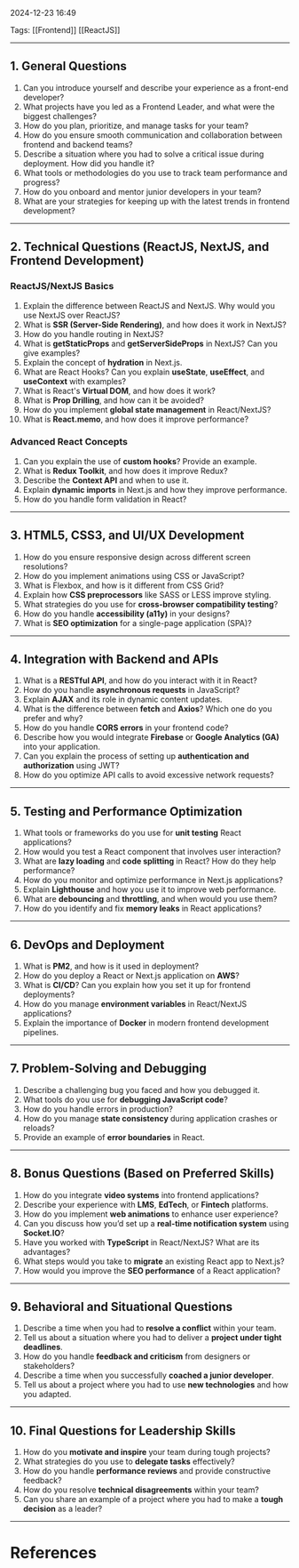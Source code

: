 2024-12-23 16:49

Tags: [[Frontend]] [[ReactJS]]

---

## **1. General Questions**

1. Can you introduce yourself and describe your experience as a front-end developer?
2. What projects have you led as a Frontend Leader, and what were the biggest challenges?
3. How do you plan, prioritize, and manage tasks for your team?
4. How do you ensure smooth communication and collaboration between frontend and backend teams?
5. Describe a situation where you had to solve a critical issue during deployment. How did you handle it?
6. What tools or methodologies do you use to track team performance and progress?
7. How do you onboard and mentor junior developers in your team?
8. What are your strategies for keeping up with the latest trends in frontend development?

---

## **2. Technical Questions (ReactJS, NextJS, and Frontend Development)**

### **ReactJS/NextJS Basics**

1. Explain the difference between ReactJS and NextJS. Why would you use NextJS over ReactJS?
2. What is **SSR (Server-Side Rendering)**, and how does it work in NextJS?
3. How do you handle routing in NextJS?
4. What is **getStaticProps** and **getServerSideProps** in NextJS? Can you give examples?
5. Explain the concept of **hydration** in Next.js.
6. What are React Hooks? Can you explain **useState**, **useEffect**, and **useContext** with examples?
7. What is React's **Virtual DOM**, and how does it work?
8. What is **Prop Drilling**, and how can it be avoided?
9. How do you implement **global state management** in React/NextJS?
10. What is **React.memo**, and how does it improve performance?

### **Advanced React Concepts**

1. Can you explain the use of **custom hooks**? Provide an example.
2. What is **Redux Toolkit**, and how does it improve Redux?
3. Describe the **Context API** and when to use it.
4. Explain **dynamic imports** in Next.js and how they improve performance.
5. How do you handle form validation in React?

---

## **3. HTML5, CSS3, and UI/UX Development**

1. How do you ensure responsive design across different screen resolutions?
2. How do you implement animations using CSS or JavaScript?
3. What is Flexbox, and how is it different from CSS Grid?
4. Explain how **CSS preprocessors** like SASS or LESS improve styling.
5. What strategies do you use for **cross-browser compatibility testing**?
6. How do you handle **accessibility (a11y)** in your designs?
7. What is **SEO optimization** for a single-page application (SPA)?

---

## **4. Integration with Backend and APIs**

1. What is a **RESTful API**, and how do you interact with it in React?
2. How do you handle **asynchronous requests** in JavaScript?
3. Explain **AJAX** and its role in dynamic content updates.
4. What is the difference between **fetch** and **Axios**? Which one do you prefer and why?
5. How do you handle **CORS errors** in your frontend code?
6. Describe how you would integrate **Firebase** or **Google Analytics (GA)** into your application.
7. Can you explain the process of setting up **authentication and authorization** using JWT?
8. How do you optimize API calls to avoid excessive network requests?

---

## **5. Testing and Performance Optimization**

1. What tools or frameworks do you use for **unit testing** React applications?
2. How would you test a React component that involves user interaction?
3. What are **lazy loading** and **code splitting** in React? How do they help performance?
4. How do you monitor and optimize performance in Next.js applications?
5. Explain **Lighthouse** and how you use it to improve web performance.
6. What are **debouncing** and **throttling**, and when would you use them?
7. How do you identify and fix **memory leaks** in React applications?

---

## **6. DevOps and Deployment**

1. What is **PM2**, and how is it used in deployment?
2. How do you deploy a React or Next.js application on **AWS**?
3. What is **CI/CD**? Can you explain how you set it up for frontend deployments?
4. How do you manage **environment variables** in React/NextJS applications?
5. Explain the importance of **Docker** in modern frontend development pipelines.

---

## **7. Problem-Solving and Debugging**

1. Describe a challenging bug you faced and how you debugged it.
2. What tools do you use for **debugging JavaScript code**?
3. How do you handle errors in production?
4. How do you manage **state consistency** during application crashes or reloads?
5. Provide an example of **error boundaries** in React.

---

## **8. Bonus Questions (Based on Preferred Skills)**

1. How do you integrate **video systems** into frontend applications?
2. Describe your experience with **LMS**, **EdTech**, or **Fintech** platforms.
3. How do you implement **web animations** to enhance user experience?
4. Can you discuss how you’d set up a **real-time notification system** using **Socket.IO**?
5. Have you worked with **TypeScript** in React/NextJS? What are its advantages?
6. What steps would you take to **migrate** an existing React app to Next.js?
7. How would you improve the **SEO performance** of a React application?

---

## **9. Behavioral and Situational Questions**

1. Describe a time when you had to **resolve a conflict** within your team.
2. Tell us about a situation where you had to deliver a **project under tight deadlines**.
3. How do you handle **feedback and criticism** from designers or stakeholders?
4. Describe a time when you successfully **coached a junior developer**.
5. Tell us about a project where you had to use **new technologies** and how you adapted.

---

## **10. Final Questions for Leadership Skills**

1. How do you **motivate and inspire** your team during tough projects?
2. What strategies do you use to **delegate tasks** effectively?
3. How do you handle **performance reviews** and provide constructive feedback?
4. How do you resolve **technical disagreements** within your team?
5. Can you share an example of a project where you had to make a **tough decision** as a leader?

---
# References